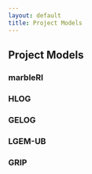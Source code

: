 ```yaml
---
layout: default
title: Project Models
---
```


## Project Models

### marbleRI

### HLOG

### GELOG

### LGEM-UB

### GRIP
